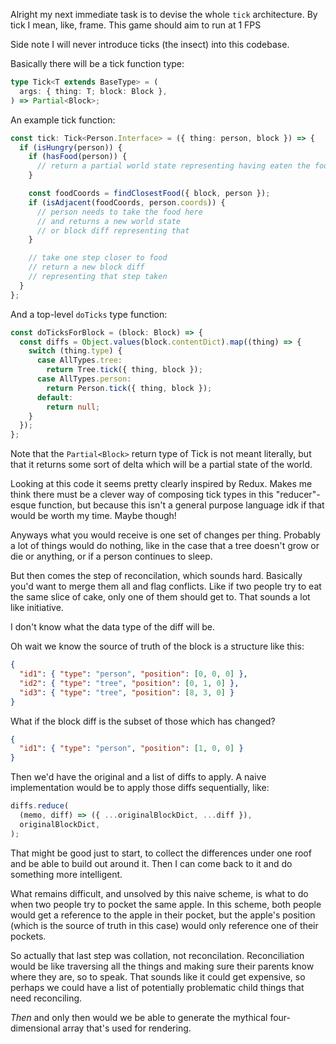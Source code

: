 Alright my next immediate task is to devise the whole `tick` architecture. By
tick I mean, like, frame. This game should aim to run at 1 FPS

Side note I will never introduce ticks (the insect) into this codebase.

Basically there will be a tick function type:

```ts
type Tick<T extends BaseType> = (
  args: { thing: T; block: Block },
) => Partial<Block>;
```

An example tick function:

```ts
const tick: Tick<Person.Interface> = ({ thing: person, block }) => {
  if (isHungry(person)) {
    if (hasFood(person)) {
      // return a partial world state representing having eaten the food
    }

    const foodCoords = findClosestFood({ block, person });
    if (isAdjacent(foodCoords, person.coords)) {
      // person needs to take the food here
      // and returns a new world state
      // or block diff representing that
    }

    // take one step closer to food
    // return a new block diff
    // representing that step taken
  }
};
```

And a top-level `doTicks` type function:

```ts
const doTicksForBlock = (block: Block) => {
  const diffs = Object.values(block.contentDict).map((thing) => {
    switch (thing.type) {
      case AllTypes.tree:
        return Tree.tick({ thing, block });
      case AllTypes.person:
        return Person.tick({ thing, block });
      default:
        return null;
    }
  });
};
```

Note that the `Partial<Block>` return type of Tick is not meant literally, but
that it returns some sort of delta which will be a partial state of the world.

Looking at this code it seems pretty clearly inspired by Redux. Makes me think
there must be a clever way of composing tick types in this "reducer"-esque
function, but because this isn't a general purpose language idk if that would be
worth my time. Maybe though!

Anyways what you would receive is one set of changes per thing. Probably a lot
of things would do nothing, like in the case that a tree doesn't grow or die or
anything, or if a person continues to sleep.

But then comes the step of reconcilation, which sounds hard. Basically you'd
want to merge them all and flag conflicts. Like if two people try to eat the
same slice of cake, only one of them should get to. That sounds a lot like
initiative.

I don't know what the data type of the diff will be.

Oh wait we know the source of truth of the block is a structure like this:

```json
{
  "id1": { "type": "person", "position": [0, 0, 0] },
  "id2": { "type": "tree", "position": [0, 1, 0] },
  "id3": { "type": "tree", "position": [8, 3, 0] }
}
```

What if the block diff is the subset of those which has changed?

```json
{
  "id1": { "type": "person", "position": [1, 0, 0] }
}
```

Then we'd have the original and a list of diffs to apply. A naive implementation
would be to apply those diffs sequentially, like:

```ts
diffs.reduce(
  (memo, diff) => ({ ...originalBlockDict, ...diff }),
  originalBlockDict,
);
```

That might be good just to start, to collect the differences under one roof and
be able to build out around it. Then I can come back to it and do something more
intelligent.

What remains difficult, and unsolved by this naive scheme, is what to do when
two people try to pocket the same apple. In this scheme, both people would get a
reference to the apple in their pocket, but the apple's position (which is the
source of truth in this case) would only reference one of their pockets.

So actually that last step was collation, not reconcilation. Reconciliation
would be like traversing all the things and making sure their parents know where
they are, so to speak. That sounds like it could get expensive, so perhaps we
could have a list of potentially problematic child things that need reconciling.

_Then_ and only then would we be able to generate the mythical four-dimensional
array that's used for rendering.
